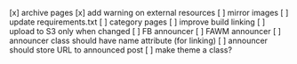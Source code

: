 [x] archive pages
[x] add warning on external resources
[ ] mirror images
[ ] update requirements.txt
[ ] category pages
[ ] improve build linking
[ ] upload to S3 only when changed
[ ] FB announcer
[ ] FAWM announcer
[ ] announcer class should have name attribute (for linking)
[ ] announcer should store URL to announced post
[ ] make theme a class?
